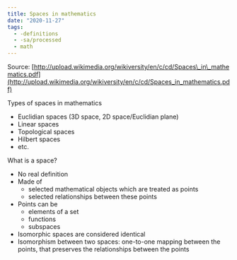 ```yaml
---
title: Spaces in mathematics
date: "2020-11-27"
tags:
  - -definitions
  - -sa/processed
  - math
---
```


Source: [http://upload.wikimedia.org/wikiversity/en/c/cd/Spaces\_in\_mathematics.pdf](http://upload.wikimedia.org/wikiversity/en/c/cd/Spaces_in_mathematics.pdf)

Types of spaces in mathematics

*   Euclidian spaces (3D space, 2D space/Euclidian plane)
*   Linear spaces
*   Topological spaces
*   Hilbert spaces
*   etc.

What is a space?

*   No real definition
*   Made of
    *   selected mathematical objects which are treated as points
    *   selected relationships between these points
*   Points can be
    *   elements of a set
    *   functions
    *   subspaces
*   Isomorphic spaces are considered identical
*   Isomorphism between two spaces: one-to-one mapping between the points, that preserves the relationships between the points

